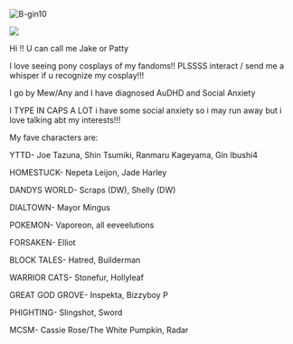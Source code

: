![B-gin10](https://github.com/user-attachments/assets/29c4d0bb-0a56-48e8-9036-42b75ad9f3ac)

<img src="https://myblinkie.holidaycomments.com/create/blinku/1e2d4fcc407e6389c3565f2212f4dddc.gif">

Hi !! U can call me Jake or Patty

I love seeing pony cosplays of my fandoms!! PLSSSS interact / send me a whisper if u recognize my cosplay!!!

I go by Mew/Any and I have diagnosed AuDHD and Social Anxiety

I TYPE IN CAPS A LOT i have some social anxiety so i may run away but i love talking abt my interests!!!




My fave characters are:


YTTD- Joe Tazuna, Shin Tsumiki, Ranmaru Kageyama, Gin Ibushi4

HOMESTUCK- Nepeta Leijon, Jade Harley

DANDYS WORLD- Scraps (DW), Shelly (DW)

DIALTOWN- Mayor Mingus

POKEMON- Vaporeon, all eeveelutions

FORSAKEN- Elliot

BLOCK TALES- Hatred, Builderman

WARRIOR CATS- Stonefur, Hollyleaf

GREAT GOD GROVE- Inspekta, Bizzyboy P

PHIGHTING- Slingshot, Sword

MCSM- Cassie Rose/The White Pumpkin, Radar
